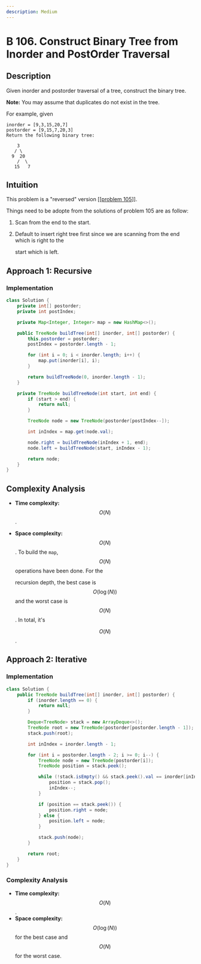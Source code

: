 ```yaml
---
description: Medium
---
```


# B 106. Construct Binary Tree from Inorder and PostOrder Traversal

## Description

Given inorder and postorder traversal of a tree, construct the binary tree.

**Note:** You may assume that duplicates do not exist in the tree.

For example, given

```text
inorder = [9,3,15,20,7]
postorder = [9,15,7,20,3]
Return the following binary tree:
```

```text
    3
   / \
  9  20
    /  \
   15   7
```

## Intuition

This problem is a "reversed" version \[\[[problem 105](b-105.-construct-binary-tree-rom-preorder-and-inorder-traversal.md)\]\].

Things need to be adopte from the solutions of problem 105 are as follow:

1. Scan from the end to the start.
2. Default to insert right tree first since we are scanning from the end which is right to the

   start which is left.

## Approach 1: Recursive

### Implementation

```java
class Solution {
    private int[] postorder;
    private int postIndex;

    private Map<Integer, Integer> map = new HashMap<>();

    public TreeNode buildTree(int[] inorder, int[] postorder) {
        this.postorder = postorder;
        postIndex = postorder.length - 1;

        for (int i = 0; i < inorder.length; i++) {
            map.put(inorder[i], i);
        }

        return buildTreeNode(0, inorder.length - 1);
    }

    private TreeNode buildTreeNode(int start, int end) {
        if (start > end) {
            return null;
        }

        TreeNode node = new TreeNode(postorder[postIndex--]);

        int inIndex = map.get(node.val);

        node.right = buildTreeNode(inIndex + 1, end);
        node.left = buildTreeNode(start, inIndex - 1);

        return node;
    }
}
```

## Complexity Analysis

* **Time complexity:** $$O(N)$$.
* **Space complexity:** $$O(N)$$. To build the `map`, $$O(N)$$ operations have been done. For the

  recursion depth, the best case is $$O(\log(N))$$ and the worst case is $$O(N)$$. In total, it's

  $$O(N)$$.

## Approach 2: Iterative

### Implementation

```java
class Solution {
    public TreeNode buildTree(int[] inorder, int[] postorder) {
        if (inorder.length == 0) {
            return null;
        }

        Deque<TreeNode> stack = new ArrayDeque<>();
        TreeNode root = new TreeNode(postorder[postorder.length - 1]);
        stack.push(root);

        int inIndex = inorder.length - 1;

        for (int i = postorder.length - 2; i >= 0; i--) {
            TreeNode node = new TreeNode(postorder[i]);
            TreeNode position = stack.peek();

            while (!stack.isEmpty() && stack.peek().val == inorder[inIndex]) {
                position = stack.pop();
                inIndex--;
            }

            if (position == stack.peek()) {
                position.right = node;
            } else {
                position.left = node;
            }

            stack.push(node);
        }

        return root;
    }
}
```

### Complexity Analysis

* **Time complexity:** $$O(N)$$.
* **Space complexity:** $$O(\log(N))$$ for the best case and $$O(N)$$ for the worst case.

